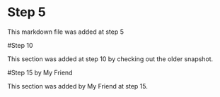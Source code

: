 # Step 5

This markdown file was added at step 5

#Step 10

This section was added at step 10 by checking out the older snapshot.

#Step 15 by My Friend

This section was added by My Friend at step 15.
